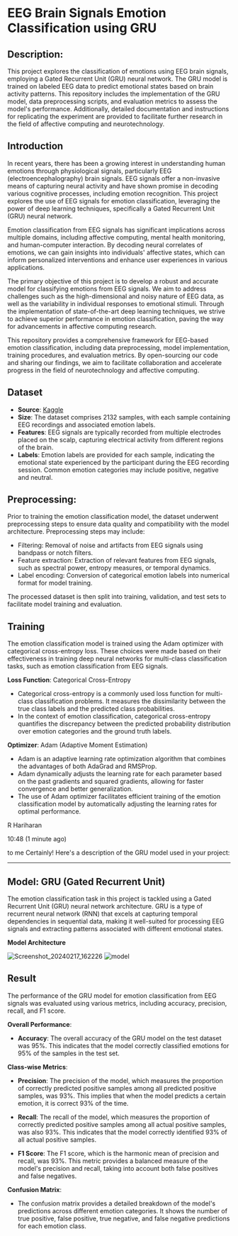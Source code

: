 # EEG Brain Signals Emotion Classification using GRU

## Description:
This project explores the classification of emotions using EEG brain signals, employing a Gated Recurrent Unit (GRU) neural network. The GRU model is trained on labeled EEG data to predict emotional states based on brain activity patterns. This repository includes the implementation of the GRU model, data preprocessing scripts, and evaluation metrics to assess the model's performance. Additionally, detailed documentation and instructions for replicating the experiment are provided to facilitate further research in the field of affective computing and neurotechnology.

## Introduction
In recent years, there has been a growing interest in understanding human emotions through physiological signals, particularly EEG (electroencephalography) brain signals. EEG signals offer a non-invasive means of capturing neural activity and have shown promise in decoding various cognitive processes, including emotion recognition. This project explores the use of EEG signals for emotion classification, leveraging the power of deep learning techniques, specifically a Gated Recurrent Unit (GRU) neural network.

Emotion classification from EEG signals has significant implications across multiple domains, including affective computing, mental health monitoring, and human-computer interaction. By decoding neural correlates of emotions, we can gain insights into individuals' affective states, which can inform personalized interventions and enhance user experiences in various applications.

The primary objective of this project is to develop a robust and accurate model for classifying emotions from EEG signals. We aim to address challenges such as the high-dimensional and noisy nature of EEG data, as well as the variability in individual responses to emotional stimuli. Through the implementation of state-of-the-art deep learning techniques, we strive to achieve superior performance in emotion classification, paving the way for advancements in affective computing research.

This repository provides a comprehensive framework for EEG-based emotion classification, including data preprocessing, model implementation, training procedures, and evaluation metrics. By open-sourcing our code and sharing our findings, we aim to facilitate collaboration and accelerate progress in the field of neurotechnology and affective computing.

## Dataset
- **Source**: [Kaggle](https://www.kaggle.com/datasets/birdy654/eeg-brainwave-dataset-feeling-emotions)
- **Size**: The dataset comprises 2132 samples, with each sample containing EEG recordings and associated emotion labels.
- **Features**: EEG signals are typically recorded from multiple electrodes placed on the scalp, capturing electrical activity from different regions of the brain. 
- **Labels**: Emotion labels are provided for each sample, indicating the emotional state experienced by the participant during the EEG recording session. Common emotion categories may include positive, negative and neutral.

## Preprocessing:

Prior to training the emotion classification model, the dataset underwent preprocessing steps to ensure data quality and compatibility with the model architecture. Preprocessing steps may include:

- Filtering: Removal of noise and artifacts from EEG signals using bandpass or notch filters.
- Feature extraction: Extraction of relevant features from EEG signals, such as spectral power, entropy measures, or temporal dynamics.
- Label encoding: Conversion of categorical emotion labels into numerical format for model training.

The processed dataset is then split into training, validation, and test sets to facilitate model training and evaluation.

## Training
The emotion classification model is trained using the Adam optimizer with categorical cross-entropy loss. These choices were made based on their effectiveness in training deep neural networks for multi-class classification tasks, such as emotion classification from EEG signals.

**Loss Function**: Categorical Cross-Entropy
- Categorical cross-entropy is a commonly used loss function for multi-class classification problems. It measures the dissimilarity between the true class labels and the predicted class probabilities.
- In the context of emotion classification, categorical cross-entropy quantifies the discrepancy between the predicted probability distribution over emotion categories and the ground truth labels.

**Optimizer**: Adam (Adaptive Moment Estimation)
- Adam is an adaptive learning rate optimization algorithm that combines the advantages of both AdaGrad and RMSProp.
- Adam dynamically adjusts the learning rate for each parameter based on the past gradients and squared gradients, allowing for faster convergence and better generalization.
- The use of Adam optimizer facilitates efficient training of the emotion classification model by automatically adjusting the learning rates for optimal performance.

R Hariharan
	
10:48 (1 minute ago)
	
to me
Certainly! Here's a description of the GRU model used in your project:

---

## Model: GRU (Gated Recurrent Unit)

The emotion classification task in this project is tackled using a Gated Recurrent Unit (GRU) neural network architecture. GRU is a type of recurrent neural network (RNN) that excels at capturing temporal dependencies in sequential data, making it well-suited for processing EEG signals and extracting patterns associated with different emotional states.

**Model Architecture**


![Screenshot_20240217_162226](https://github.com/Rhariram2003/Projects/assets/160247224/92200717-7667-48a9-b09a-5db12ada7621)
![model](https://github.com/Rhariram2003/Projects/assets/160247224/e473982d-ede1-4a6b-a1f1-5aaedd455a0e)

## Result 

The performance of the GRU model for emotion classification from EEG signals was evaluated using various metrics, including accuracy, precision, recall, and F1 score.

**Overall Performance**:

- **Accuracy**: The overall accuracy of the GRU model on the test dataset was 95%. This indicates that the model correctly classified emotions for 95% of the samples in the test set.

**Class-wise Metrics**:

- **Precision**: The precision of the model, which measures the proportion of correctly predicted positive samples among all predicted positive samples, was 93%. This implies that when the model predicts a certain emotion, it is correct 93% of the time.
  
- **Recall**: The recall of the model, which measures the proportion of correctly predicted positive samples among all actual positive samples, was also 93%. This indicates that the model correctly identified 93% of all actual positive samples.

- **F1 Score**: The F1 score, which is the harmonic mean of precision and recall, was 93%. This metric provides a balanced measure of the model's precision and recall, taking into account both false positives and false negatives.

**Confusion Matrix**:

- The confusion matrix provides a detailed breakdown of the model's predictions across different emotion categories. It shows the number of true positive, false positive, true negative, and false negative predictions for each emotion class.
